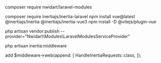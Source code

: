 composer require nwidart/laravel-modules

composer require inertiajs/inertia-laravel
npm install vue@latest @inertiajs/inertia @inertiajs/inertia-vue3
npm install -D @vitejs/plugin-vue

php artisan vendor:publish --provider="Nwidart\Modules\LaravelModulesServiceProvider"

php artisan inertia:middleware

add
$middleware->web(append: [
        HandleInertiaRequests::class,
    ]);
